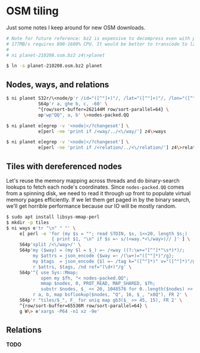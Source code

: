 # OSM tiling
Just some notes I keep around for new OSM downloads.

```sh
# Note for future reference: bz2 is expensive to decompress even with pbzip2;
# 177MB/s requires 800-1600% CPU. It would be better to transcode to lz4 here:
#
# ni planet-210208.osm.bz2 z4\>planet

$ ln -s planet-210208.osm.bz2 planet
```


## Nodes, ways, and relations
```sh
$ ni planet S32r/\<node/p'r /id="([^"]+)"/, /lat="([^"]+)"/, /lon="([^"]+)"/' \
            S64p'r a, ghe b, c, -60' \
            ^{row/sort-buffer=262144M row/sort-parallel=64} \
            op'wp"QQ", a, b' \>nodes-packed.QQ

$ ni planet e[egrep -v '<node|</?changeset'] \
            e[perl -ne 'print if /<way/../<\/way/'] z4\>ways

$ ni planet e[egrep -v '<node|</?changeset'] \
            e[perl -ne 'print if /<relation/../<\/relation/'] z4\>relations
```


## Tiles with dereferenced nodes
Let's reuse the memory mapping across threads and do binary-search lookups to
fetch each node's coordinates. Since `nodes-packed.QQ` comes from a spinning
disk, we need to read it through up front to populate virtual memory pages
efficiently. If we let them get paged in by the binary search, we'll get
horrible performance because our IO will be mostly random.

```sh
$ sudo apt install libsys-mmap-perl
$ mkdir -p tiles
$ ni ways e'tr "\n" " "' \
     e[ perl -e 'for (my $s = ""; read STDIN, $s, 1<<20, length $s;)
                 { print $1, "\n" if $s =~ s/(<way.*<\/way>)// }' ] \
     S64p'split /<\/way>/' \
     S64p'my ($way) = (my $l = $_) =~ /<way ((?:\w+="[^"]*"\s*)*)/;
          my $attrs = json_encode {$way =~ /(\w+)="([^"]*)"/g};
          my $tags  = json_encode {$l =~ /tag k="([^"]*)" v="([^"]*)"/g};
          r $attrs, $tags, /nd ref="(\d+)"/g' \
     S64p'^{ use Sys::Mmap;
             open my $fh, "< nodes-packed.QQ";
             mmap $nodes, 0, PROT_READ, MAP_SHARED, $fh;
             substr $nodes, $_ << 20, 1048576 for 0..length($nodes) >> 20 }
          r a, b, map bsflookup($nodes, "Q", 16, $_, "x8Q"), FR 2' \
     S64p'r "tiles/$_", F_ for uniq map gb3($_ >> 45, 15), FR 2' \
     ^{row/sort-buffer=65536M row/sort-parallel=64} \
     g W\> e'xargs -P64 -n1 xz -9e'
```


## Relations
**TODO**
